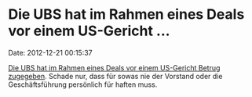 Die UBS hat im Rahmen eines Deals vor einem US-Gericht \...
===========================================================

Date: 2012-12-21 00:15:37

[Die UBS hat im Rahmen eines Deals vor einem US-Gericht Betrug
zugegeben](http://dealbook.nytimes.com/2012/12/19/leniency-denied-ubs-unit-admits-guilt-in-rate-case/?hp).
Schade nur, dass für sowas nie der Vorstand oder die Geschäftsführung
persönlich für haften muss.
